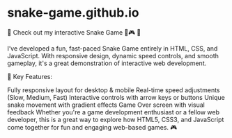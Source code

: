# snake-game.github.io

🚀 Check out my interactive Snake Game 🐍🎮 🚀

I’ve developed a fun, fast-paced Snake Game entirely in HTML, CSS, and JavaScript. With responsive design, dynamic speed controls, and smooth gameplay, it's a great demonstration of interactive web development.

👾 Key Features:

Fully responsive layout for desktop & mobile
Real-time speed adjustments (Slow, Medium, Fast)
Interactive controls with arrow keys or buttons
Unique snake movement with gradient effects
Game Over screen with visual feedback
Whether you're a game development enthusiast or a fellow web developer, this is a great way to explore how HTML5, CSS3, and JavaScript come together for fun and engaging web-based games. 🎮

